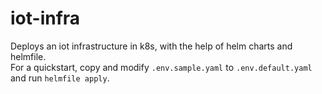 # iot-infra

Deploys an iot infrastructure in k8s, with the help of helm charts and helmfile.  
For a quickstart, copy and modify `.env.sample.yaml` to `.env.default.yaml` and run `helmfile apply`.
